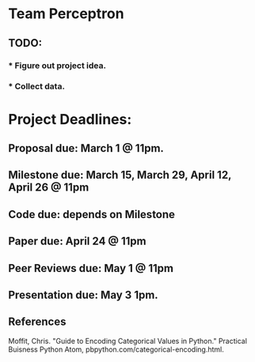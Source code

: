 #   Team Perceptron 

##       TODO:
###         * Figure out project idea. 
###         * Collect data.




#   Project Deadlines: 

##  Proposal due: March 1 @ 11pm.
##  Milestone due: March 15, March 29, April 12, April 26 @ 11pm
##  Code due: depends on Milestone
##  Paper due: April 24 @ 11pm
##  Peer Reviews due: May 1 @ 11pm
##  Presentation due: May 3 1pm.


## References
Moffit, Chris. "Guide to Encoding Categorical Values in Python." Practical Buisness Python Atom, pbpython.com/categorical-encoding.html.

